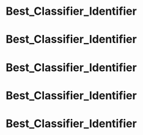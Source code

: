 # Best_Classifier_Identifier
# Best_Classifier_Identifier
# Best_Classifier_Identifier
# Best_Classifier_Identifier
# Best_Classifier_Identifier
